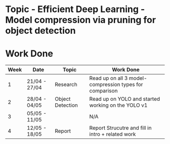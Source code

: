 # Topic - Efficient Deep Learning - Model compression via pruning for object detection

# Work Done
| Week |      Date       |      Topic            |                        Work Done                       |
| ---- | --------------- | ---------------       | -----------------------------------------------------  |  
|   1  |  21/04 - 27/04  |   Research            | Read up on all 3 model-compression types for comparison|
|   2  |  28/04 - 04/05  |   Object Detection    | Read up on YOLO and started working on the YOLO v1     |   
|   3  |  05/05 - 11/05  |   					 | N/A  |
|   4  |  12/05 - 18/05  |   Report              | Report Strucutre and fill in intro + related work      | 